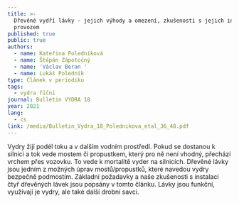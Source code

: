 ```yaml
---
title: >-
  Dřevěné vydří lávky - jejich výhody a omezení, zkušenosti s jejich instalací a
  provozem
published: true
public: true
authors:
  - name: Kateřina Poledníková
  - name: Štěpán Zápotočný
  - name: 'Václav Beran '
  - name: Lukáš Poledník
type: Článek v periodiku
tags:
  - vydra říční
journal: Bulletin VYDRA 18
year: 2021
lang:
  - cs
link: /media/Bulletin_Vydra_18_Polednikova_etal_36_48.pdf
---
```

Vydry žijí podél toku a v dalším vodním prostředí. Pokud se dostanou k silnici a tok vede mostem či propustkem, který pro ně není vhodný, přechází vrchem přes vozovku. To vede k mortalitě vyder na silnicích. Dřevěné lávky jsou jedním z možných úprav mostů/propustků, které navedou vydry bezpečně podmostím. Základní požadavky a naše zkušenosti s instalací čtyř dřevěných lávek jsou popsány v tomto článku. Lávky jsou funkční, využívají je vydry, ale také další drobní savci.
